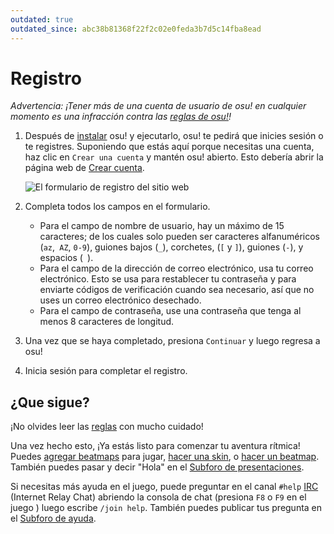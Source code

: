 ```yaml
---
outdated: true
outdated_since: abc38b81368f22f2c02e0feda3b7d5c14fba8ead
---
```


# Registro

*Advertencia: ¡Tener más de una cuenta de usuario de osu! en cualquier momento es una infracción contra las [reglas de osu!](/wiki/Rules)!*

1. Después de [instalar](/wiki/Installation) osu! y ejecutarlo, osu! te pedirá que inicies sesión o te registres. Suponiendo que estás aquí porque necesitas una cuenta, haz clic en `Crear una cuenta` y mantén osu! abierto. Esto debería abrir la página web de [Crear cuenta](https://osu.ppy.sh/p/register).

   ![El formulario de registro del sitio web](img/register-old.jpg "El formulario de registro")

2. Completa todos los campos en el formulario.
   - Para el campo de nombre de usuario, hay un máximo de 15 caracteres; de los cuales solo pueden ser caracteres alfanuméricos (`az`,` AZ`, `0-9`), guiones bajos (`_`), corchetes, (`[` y `]`), guiones (`-`), y espacios (` `).
   - Para el campo de la dirección de correo electrónico, usa tu correo electrónico. Esto se usa para restablecer tu contraseña y para enviarte códigos de verificación cuando sea necesario, así que no uses un correo electrónico desechado.
   - Para el campo de contraseña, use una contraseña que tenga al menos 8 caracteres de longitud.

3. Una vez que se haya completado, presiona `Continuar` y luego regresa a osu!

4. Inicia sesión para completar el registro.

## ¿Que sigue?

¡No olvides leer las [reglas](/wiki/Rules) con mucho cuidado!

Una vez hecho esto, ¡Ya estás listo para comenzar tu aventura rítmica! Puedes [agregar beatmaps](/wiki/Installation#adding-beatmaps) para jugar, [hacer una skin](/wiki/Skinning), o [hacer un beatmap](/wiki/Beatmapping). También puedes pasar y decir "Hola" en el [Subforo de presentaciones](https://osu.ppy.sh/community/forums/8).

Si necesitas más ayuda en el juego, puede preguntar en el canal `#help` [IRC](/wiki/IRC) (Internet Relay Chat) abriendo la consola de chat (presiona `F8` o `F9` en el juego ) luego escribe `/join help`. También puedes publicar tus pregunta en el [Subforo de ayuda](https://osu.ppy.sh/community/forums/5).
